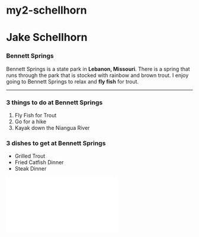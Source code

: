 # my2-schellhorn
# Jake Schellhorn
### Bennett Springs
Bennett Springs is a state park in **Lebanon, Missouri**. There is a spring that runs through the park
that is stocked with rainbow and brown trout. I enjoy going to Bennett Springs to relax and **fly fish**
for trout.

---

### 3 things to do at Bennett Springs
1. Fly Fish for Trout
2. Go for a hike
3. Kayak down the Niangua River

### 3 dishes to get at Bennett Springs
* Grilled Trout
* Fried Catfish Dinner
* Steak Dinner

![About Myself](MyStats.md)